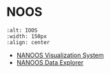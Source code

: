 # NOOS 


```{image} ../images/NANOOS.png
:alt: IOOS
:width: 150px
:align: center
```

   * [NANOOS Visualization System](https://www.youtube.com/watch?v=MEVz0jOsqmI)
   * [NANOOS Data Explorer](https://www.youtube.com/playlist?list=PLBvrtRArn5ffsBARjKsczvfxyYX1wGtFP)

